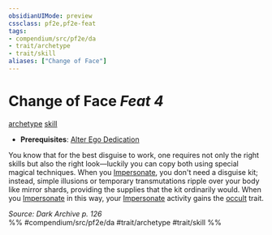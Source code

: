 ```yaml
---
obsidianUIMode: preview
cssclass: pf2e,pf2e-feat
tags:
- compendium/src/pf2e/da
- trait/archetype
- trait/skill
aliases: ["Change of Face"]
---
```

# Change of Face  *Feat 4*  
[archetype](archetype.md "Archetype Feat Trait")  [skill](skill.md "Skill Feat Trait")  

- **Prerequisites**: [Alter Ego Dedication](alter-ego-dedication-da.md)

You know that for the best disguise to work, one requires not only the right skills but also the right look—luckily you can copy both using special magical techniques. When you [Impersonate](impersonate.md), you don't need a disguise kit; instead, simple illusions or temporary transmutations ripple over your body like mirror shards, providing the supplies that the kit ordinarily would. When you [Impersonate](impersonate.md) in this way, your [Impersonate](impersonate.md) activity gains the [occult](occult.md "Occult Tradition Trait") trait.

*Source: Dark Archive p. 126*  
%% #compendium/src/pf2e/da #trait/archetype #trait/skill %%